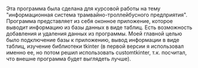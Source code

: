 Эта программа была сделана для курсовой работы на тему "информационная система трамвайно-троллейбусного предприятия". Программа представляет из себя оконное приложение, которое выводит информацию из базы данных в виде таблиц.
Есть возможность добавления и удаления данных из программы. Моей главной целью было подключение базы к приложению, вывод информации в виде таблиц, изучение библиотеки tkinter (в первой версии я использовал именно ее, но потом 
решил использовать customtkinter, т.к. посчитал, что внешне программа будет выглядеть лучше).
